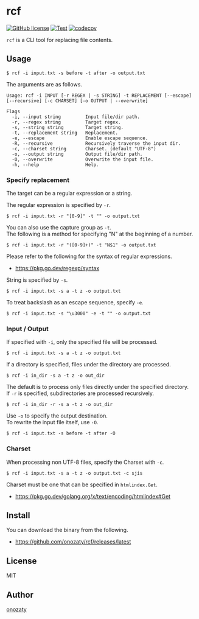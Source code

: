 # rcf

[![GitHub license](https://img.shields.io/github/license/onozaty/rcf)](https://github.com/onozaty/rcf/blob/main/LICENSE)
[![Test](https://github.com/onozaty/rcf/actions/workflows/test.yaml/badge.svg)](https://github.com/onozaty/rcf/actions/workflows/test.yaml)
[![codecov](https://codecov.io/gh/onozaty/rcf/branch/main/graph/badge.svg?token=MAL9FJ1QW3)](https://codecov.io/gh/onozaty/rcf)

`rcf` is a CLI tool for replacing file contents.

## Usage

```
$ rcf -i input.txt -s before -t after -o output.txt
```

The arguments are as follows.

```
Usage: rcf -i INPUT [-r REGEX | -s STRING] -t REPLACEMENT [--escape] [--recursive] [-c CHARSET] [-o OUTPUT | --overwrite]

Flags
  -i, --input string         Input file/dir path.
  -r, --regex string         Target regex.
  -s, --string string        Target string.
  -t, --replacement string   Replacement.
  -e, --escape               Enable escape sequence.
  -R, --recursive            Recursively traverse the input dir.
  -c, --charset string       Charset. (default "UTF-8")
  -o, --output string        Output file/dir path.
  -O, --overwrite            Overwrite the input file.
  -h, --help                 Help.
```

### Specify replacement

The target can be a regular expression or a string.

The regular expression is specified by `-r`.

```
$ rcf -i input.txt -r "[0-9]" -t "" -o output.txt
```

You can also use the capture group as `-t`.  
The following is a method for specifying "N" at the beginning of a number.

```
$ rcf -i input.txt -r "([0-9]+)" -t "N$1" -o output.txt
```

Please refer to the following for the syntax of regular expressions.

* https://pkg.go.dev/regexp/syntax

String is specified by `-s`.

```
$ rcf -i input.txt -s a -t z -o output.txt
```

To treat backslash as an escape sequence, specify `-e`.

```
$ rcf -i input.txt -s "\u3000" -e -t "" -o output.txt
```

### Input / Output

If specified with `-i`, only the specified file will be processed.

```
$ rcf -i input.txt -s a -t z -o output.txt
```

If a directory is specified, files under the directory are processed.  

```
$ rcf -i in_dir -s a -t z -o out_dir
```

The default is to process only files directly under the specified directory.  
If `-r` is specified, subdirectories are processed recursively.

```
$ rcf -i in_dir -r -s a -t z -o out_dir
```

Use `-o` to specify the output destination.  
To rewrite the input file itself, use `-O`.

```
$ rcf -i input.txt -s before -t after -O
```

### Charset

When processing non UTF-8 files, specify the Charset with `-c`.

```
$ rcf -i input.txt -s a -t z -o output.txt -c sjis
```

Charset must be one that can be specified in `htmlindex.Get`.

* https://pkg.go.dev/golang.org/x/text/encoding/htmlindex#Get

## Install

You can download the binary from the following.

* https://github.com/onozaty/rcf/releases/latest

## License

MIT

## Author

[onozaty](https://github.com/onozaty)

